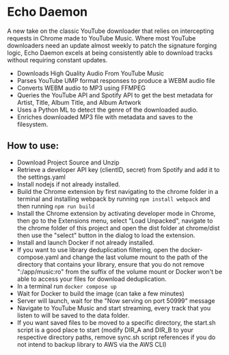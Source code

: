 # Echo Daemon

A new take on the classic YouTube downloader that relies on intercepting requests in Chrome made to YouTube Music.
Where most YouTube downloaders need an update almost weekly to patch the signature forging logic, Echo Daemon excels at being consistently able to download tracks without requiring constant updates. 

- Downloads High Quality Audio From YouTube Music
- Parses YouTube UMP format responses to produce a WEBM audio file
- Converts WEBM audio to MP3 using FFMPEG
- Queries the YouTube API and Spotify API to get the best metadata for Artist, Title, Album Title, and Album Artwork
- Uses a Python ML to detect the genre of the downloaded audio.
- Enriches downloaded MP3 file with metadata and saves to the filesystem.


## How to use:
- Download Project Source and Unzip
- Retrieve a developer API key (clientID, secret) from Spotify and add it to the settings.yaml
- Install nodejs if not already installed.
- Build the Chrome extension by first navigating to the chrome folder in a terminal and installing webpack by running ``` npm install webpack ``` and then running ``` npm run build ```  
- Install the Chrome extension by activating developer mode in Chrome, then go to the Extensions menu, select "Load Unpacked", navigate to the chrome folder of this project and open the dist folder at chrome/dist then use the "select" button in the dialog to load the extension.
- Install and launch Docker if not already installed.
- If you want to use library deduplication filtering, open the docker-compose.yaml and change the last volume mount to the path of the directory that contains your library, ensure that you do not remove ":/app/music:ro" from the suffix of the volume mount or Docker won't be able to access your files for download deduplication.
- In a terminal run ``` docker compose up ```
- Wait for Docker to build the image (can take a few minutes)
- Server will launch, wait for the "Now serving on port 50999" message
- Navigate to YouTube Music and start streaming, every track that you listen to will be saved to the data folder.
- If you want saved files to be moved to a specific directory, the start.sh script is a good place to start (modify DIR_A and DIR_B to your respective directory paths, remove sync.sh script references if you do not intend to backup library to AWS via the AWS CLI)
